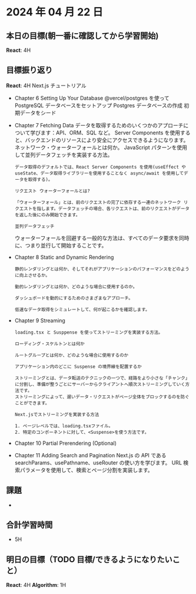 # 2024 年 04 月 22 日

## 本日の目標(朝一番に確認してから学習開始)

**React**: 4H

## 目標振り返り

**React**: 4H
Next.js チュートリアル

-   Chapter 6 Setting Up Your Database
    @vercel/postgres を使って PostgreSQL データベースをセットアップ
    Postgres データベースの作成
    初期データをシード

-   Chapter 7 Fetching Data
    データを取得するためのいくつかのアプローチについて学びます：API、ORM、SQL など。
    Server Components を使用すると、バックエンドのリソースにより安全にアクセスできるようになります。
    ネットワーク・ウォーターフォールとは何か。
    JavaScript パターンを使用して並列データフェッチを実装する方法。

        データ取得のデフォルトでは、React Server Components を使用(useEffect や useState、データ取得ライブラリーを使用することなく async/await を使用してデータを取得する)。

        リクエスト ウォーターフォールとは?

        「ウォーターフォール」とは、前のリクエストの完了に依存する一連のネットワーク リクエストを指します。データフェッチの場合、各リクエストは、前のリクエストがデータを返した後にのみ開始できます。

        並列データフェッチ

    ウォーターフォールを回避する一般的な方法は、すべてのデータ要求を同時に、つまり並行して開始することです。

-   Chapter 8 Static and Dynamic Rendering

        静的レンダリングとは何か、そしてそれがアプリケーションのパフォーマンスをどのように向上させるか。

        動的レンダリングとは何か、どのような場合に使用するのか。

        ダッシュボードを動的にするためのさまざまなアプローチ。

        低速なデータ取得をシミュレートして、何が起こるかを確認します。

-   Chapter 9 Streaming

        loading.tsx と Susppense を使ってストリーミングを実装する方法。

        ローディング・スケルトンとは何か

        ルートグループとは何か、どのような場合に使用するのか

        アプリケーション内のどこに Suspense の境界線を配置するか

        ストリーミングとは、データ転送のテクニックの一つで、経路をより小さな「チャンク」に分割し、準備が整うごとにサーバーからクライアントへ順次ストリーミングしていく方法です。
        ストリーミングによって、遅いデータ・リクエストがページ全体をブロックするのを防ぐことができます。

        Next.jsでストリーミングを実装する方法

        1. ページレベルでは、loading.tsxファイル。
        2. 特定のコンポーネントに対して、<Suspense>を使う方法です。

-   Chapter 10 Partial Prerendering (Optional)

-   Chapter 11 Adding Search and Pagination
    Next.js の API である searchParams、usePathname、useRouter の使い方を学びます。
    URL 検索パラメータを使用して、検索とページ分割を実装します。

## 課題

-

## 合計学習時間

-   5H

## 明日の目標（TODO 目標/できるようになりたいこと）

**React**: 4H
**Algorithm**: 1H
